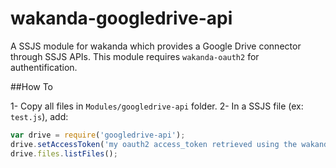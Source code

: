 # wakanda-googledrive-api

A SSJS module for wakanda which provides a Google Drive connector through SSJS APIs. This module requires `wakanda-oauth2` for authentification.

##How To

1- Copy all files in `Modules/googledrive-api` folder.
2- In a SSJS file (ex: `test.js`), add:

```javascript
var drive = require('googledrive-api');
drive.setAccessToken('my oauth2 access_token retrieved using the wakanda-oauth2 modules');
drive.files.listFiles();
```
